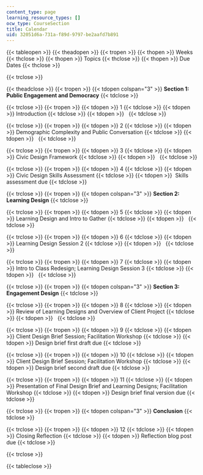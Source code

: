 ```yaml
---
content_type: page
learning_resource_types: []
ocw_type: CourseSection
title: Calendar
uid: 32051d6a-731a-f89d-9797-be2aafd7b891
---
```


{{< tableopen >}}
{{< theadopen >}}
{{< tropen >}}
{{< thopen >}}
Weeks
{{< thclose >}}
{{< thopen >}}
Topics
{{< thclose >}}
{{< thopen >}}
Due Dates
{{< thclose >}}

{{< trclose >}}

{{< theadclose >}}
{{< tropen >}}
{{< tdopen colspan="3" >}}
**Section 1: Public Engagement and Democracy**
{{< tdclose >}}

{{< trclose >}}
{{< tropen >}}
{{< tdopen >}}
1
{{< tdclose >}}
{{< tdopen >}}
Introduction
{{< tdclose >}}
{{< tdopen >}}
 
{{< tdclose >}}

{{< trclose >}}
{{< tropen >}}
{{< tdopen >}}
2
{{< tdclose >}}
{{< tdopen >}}
Demographic Complexity and Public Conversation
{{< tdclose >}}
{{< tdopen >}}
 
{{< tdclose >}}

{{< trclose >}}
{{< tropen >}}
{{< tdopen >}}
3
{{< tdclose >}}
{{< tdopen >}}
Civic Design Framework
{{< tdclose >}}
{{< tdopen >}}
 
{{< tdclose >}}

{{< trclose >}}
{{< tropen >}}
{{< tdopen >}}
4
{{< tdclose >}}
{{< tdopen >}}
Civic Design Skills Assessment
{{< tdclose >}}
{{< tdopen >}}
 Skills assessment due
{{< tdclose >}}

{{< trclose >}}
{{< tropen >}}
{{< tdopen colspan="3" >}}
**Section 2: Learning Design**
{{< tdclose >}}

{{< trclose >}}
{{< tropen >}}
{{< tdopen >}}
5
{{< tdclose >}}
{{< tdopen >}}
Learning Design and Intro to Gather
{{< tdclose >}}
{{< tdopen >}}
 
{{< tdclose >}}

{{< trclose >}}
{{< tropen >}}
{{< tdopen >}}
6
{{< tdclose >}}
{{< tdopen >}}
Learning Design Session 2
{{< tdclose >}}
{{< tdopen >}}
 
{{< tdclose >}}

{{< trclose >}}
{{< tropen >}}
{{< tdopen >}}
7
{{< tdclose >}}
{{< tdopen >}}
Intro to Class Redesign; Learning Design Session 3
{{< tdclose >}}
{{< tdopen >}}
 
{{< tdclose >}}

{{< trclose >}}
{{< tropen >}}
{{< tdopen colspan="3" >}}
**Section 3: Engagement Design**
{{< tdclose >}}

{{< trclose >}}
{{< tropen >}}
{{< tdopen >}}
8
{{< tdclose >}}
{{< tdopen >}}
Review of Learning Designs and Overview of Client Project
{{< tdclose >}}
{{< tdopen >}}
 
{{< tdclose >}}

{{< trclose >}}
{{< tropen >}}
{{< tdopen >}}
9
{{< tdclose >}}
{{< tdopen >}}
Client Design Brief Session; Facilitation Workshop
{{< tdclose >}}
{{< tdopen >}}
Design brief first draft due
{{< tdclose >}}

{{< trclose >}}
{{< tropen >}}
{{< tdopen >}}
10
{{< tdclose >}}
{{< tdopen >}}
Client Design Brief Session; Facilitation Workshop
{{< tdclose >}}
{{< tdopen >}}
Design brief second draft due
{{< tdclose >}}

{{< trclose >}}
{{< tropen >}}
{{< tdopen >}}
11
{{< tdclose >}}
{{< tdopen >}}
Presentation of Final Design Brief and Learning Designs; Facilitation Workshop
{{< tdclose >}}
{{< tdopen >}}
Design brief final version due
{{< tdclose >}}

{{< trclose >}}
{{< tropen >}}
{{< tdopen colspan="3" >}}
**Conclusion**
{{< tdclose >}}

{{< trclose >}}
{{< tropen >}}
{{< tdopen >}}
12
{{< tdclose >}}
{{< tdopen >}}
Closing Reflection
{{< tdclose >}}
{{< tdopen >}}
Reflection blog post due
{{< tdclose >}}

{{< trclose >}}

{{< tableclose >}}